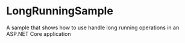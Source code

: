 # LongRunningSample
A sample that shows how to use handle long running operations in an ASP.NET Core application
